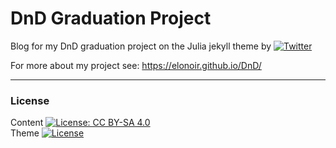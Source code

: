 # DnD Graduation Project

Blog for my DnD graduation project on the Julia jekyll theme by [![Twitter](https://img.shields.io/badge/kuoa-<3-66BAB7.svg)](https://github.com/kuoa)

For more about my project see: https://elonoir.github.io/DnD/

---------------------------
### License 
Content [![License: CC BY-SA 4.0](https://img.shields.io/badge/License-CC%20BY--SA%204.0-lightgrey.svg)](https://creativecommons.org/licenses/by-sa/4.0/)  
Theme [![License](https://img.shields.io/npm/l/express.svg)](https://github.com/kuoa/julia/blob/master/LICENSE)

